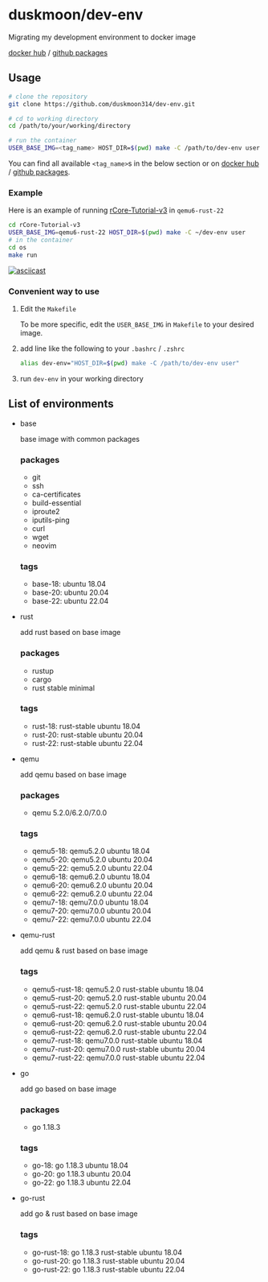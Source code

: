 # duskmoon/dev-env

Migrating my development environment to docker image

[docker hub](https://hub.docker.com/repository/docker/duskmoon/dev-env) / [github packages](https://github.com/duskmoon314/dev-env/pkgs/container/dev-env)

## Usage

```bash
# clone the repository
git clone https://github.com/duskmoon314/dev-env.git

# cd to working directory
cd /path/to/your/working/directory

# run the container
USER_BASE_IMG=<tag_name> HOST_DIR=$(pwd) make -C /path/to/dev-env user
```

You can find all available `<tag_name>`s in the below section or on [docker hub](https://hub.docker.com/repository/docker/duskmoon/dev-env) / [github packages](https://github.com/duskmoon314/dev-env/pkgs/container/dev-env).

### Example

Here is an example of running [rCore-Tutorial-v3](https://github.com/LearningOS/rCore-Tutorial-v3) in `qemu6-rust-22`

```bash
cd rCore-Tutorial-v3
USER_BASE_IMG=qemu6-rust-22 HOST_DIR=$(pwd) make -C ~/dev-env user
# in the container
cd os
make run
```

[![asciicast](https://asciinema.org/a/491777.svg)](https://asciinema.org/a/491777)

### Convenient way to use

1. Edit the `Makefile`

   To be more specific, edit the `USER_BASE_IMG` in `Makefile` to your desired image.

2. add line like the following to your `.bashrc` / `.zshrc`

   ```bash
   alias dev-env="HOST_DIR=$(pwd) make -C /path/to/dev-env user"
   ```

3. run `dev-env` in your working directory

## List of environments

- base

  base image with common packages

  ### packages

  - git
  - ssh
  - ca-certificates
  - build-essential
  - iproute2
  - iputils-ping
  - curl
  - wget
  - neovim

  ### tags

  - base-18: ubuntu 18.04
  - base-20: ubuntu 20.04
  - base-22: ubuntu 22.04

- rust

  add rust based on base image

  ### packages

  - rustup
  - cargo
  - rust stable minimal

  ### tags

  - rust-18: rust-stable ubuntu 18.04
  - rust-20: rust-stable ubuntu 20.04
  - rust-22: rust-stable ubuntu 22.04

- qemu

  add qemu based on base image

  ### packages

  - qemu 5.2.0/6.2.0/7.0.0

  ### tags

  - qemu5-18: qemu5.2.0 ubuntu 18.04
  - qemu5-20: qemu5.2.0 ubuntu 20.04
  - qemu5-22: qemu5.2.0 ubuntu 22.04
  - qemu6-18: qemu6.2.0 ubuntu 18.04
  - qemu6-20: qemu6.2.0 ubuntu 20.04
  - qemu6-22: qemu6.2.0 ubuntu 22.04
  - qemu7-18: qemu7.0.0 ubuntu 18.04
  - qemu7-20: qemu7.0.0 ubuntu 20.04
  - qemu7-22: qemu7.0.0 ubuntu 22.04

- qemu-rust

  add qemu & rust based on base image

  ### tags

  - qemu5-rust-18: qemu5.2.0 rust-stable ubuntu 18.04
  - qemu5-rust-20: qemu5.2.0 rust-stable ubuntu 20.04
  - qemu5-rust-22: qemu5.2.0 rust-stable ubuntu 22.04
  - qemu6-rust-18: qemu6.2.0 rust-stable ubuntu 18.04
  - qemu6-rust-20: qemu6.2.0 rust-stable ubuntu 20.04
  - qemu6-rust-22: qemu6.2.0 rust-stable ubuntu 22.04
  - qemu7-rust-18: qemu7.0.0 rust-stable ubuntu 18.04
  - qemu7-rust-20: qemu7.0.0 rust-stable ubuntu 20.04
  - qemu7-rust-22: qemu7.0.0 rust-stable ubuntu 22.04

- go

  add go based on base image

  ### packages

  - go 1.18.3

  ### tags

  - go-18: go 1.18.3 ubuntu 18.04
  - go-20: go 1.18.3 ubuntu 20.04
  - go-22: go 1.18.3 ubuntu 22.04

- go-rust

  add go & rust based on base image

  ### tags

  - go-rust-18: go 1.18.3 rust-stable ubuntu 18.04
  - go-rust-20: go 1.18.3 rust-stable ubuntu 20.04
  - go-rust-22: go 1.18.3 rust-stable ubuntu 22.04
